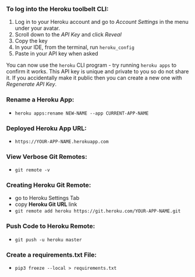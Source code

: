 ### To log into the Heroku toolbelt CLI:

1. Log in to your Heroku account and go to _Account Settings_ in the menu under your avatar.
2. Scroll down to the _API Key_ and click _Reveal_
3. Copy the key
4. In your IDE, from the terminal, run `heroku_config`
5. Paste in your API key when asked

You can now use the `heroku` CLI program - try running `heroku apps` to confirm it works. This API key is unique and private to you so do not share it. If you accidentally make it public then you can create a new one with _Regenerate API Key_.


### Rename a Heroku App:
- `heroku apps:rename NEW-NAME --app CURRENT-APP-NAME`


### Deployed Heroku App URL:
- `https://YOUR-APP-NAME.herokuapp.com`


### View Verbose Git Remotes:
- `git remote -v`


### Creating Heroku Git Remote:
- go to Heroku Settings Tab
- copy **Heroku Git URL** link
- `git remote add heroku https://git.heroku.com/YOUR-APP-NAME.git`


### Push Code to Heroku Remote:
- `git push -u heroku master`


### Create a requirements.txt File:
- `pip3 freeze --local > requirements.txt`
